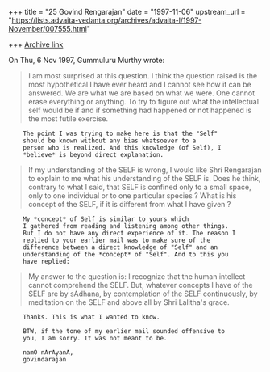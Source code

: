 +++
title = "25 Govind Rengarajan"
date = "1997-11-06"
upstream_url = "https://lists.advaita-vedanta.org/archives/advaita-l/1997-November/007555.html"

+++
[Archive link](https://lists.advaita-vedanta.org/archives/advaita-l/1997-November/007555.html)

On Thu, 6 Nov 1997, Gummuluru Murthy wrote:

> I am most surprised at this question. I think the question raised is the
> most hypothetical I have ever heard and I cannot see how it can be
> answered. We are what we are based on what we were. One cannot erase
> everything or anything. To try to figure out what the intellectual self
> would be if and if something had happened or not happened is the most
> futile exercise.

        The point I was trying to make here is that the "Self"
        should be known without any bias whatsoever to a
        person who is realized. And this knowledge (of Self), I
        *believe* is beyond direct explanation.
>
> If my understanding of the SELF is wrong, I would like Shri Rengarajan
> to explain to me what his understanding of the SELF is. Does he think,
> contrary to what I said, that SELF is confined only to a small space,
> only to one individual or to one particular species ? What is his concept
> of the SELF, if it is different from what I have given ?

        My *concept* of Self is similar to yours which
        I gathered from reading and listening among other things.
        But I do not have any direct experience of it. The reason I
        replied to your earlier mail was to make sure of the
        difference between a direct knowledge of "Self" and an
        understanding of the *concept* of "Self". And to this you
        have replied:

>My answer to the question is: I recognize that the human intellect
>cannot comprehend the SELF. But, whatever concepts I have of the
>SELF are by sAdhana, by contemplation of the SELF continuously, by
>meditation on the SELF and above all by Shri Lalitha's grace.

        Thanks. This is what I wanted to know.

        BTW, if the tone of my earlier mail sounded offensive to
        you, I am sorry. It was not meant to be.

        namO nArAyanA,
        govindarajan

